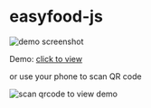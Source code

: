 # easyfood-js

![demo screenshot](https://i.loli.net/2019/05/31/5cf023d3dfe8448718.gif)

Demo: [click to view](http://www.im050.com/easyfood/)    

or use your phone to scan QR code

![scan qrcode to view demo](https://tva1.sinaimg.cn/large/007rAy9hgy1g3jwyhefqqj3074074jra.jpg)